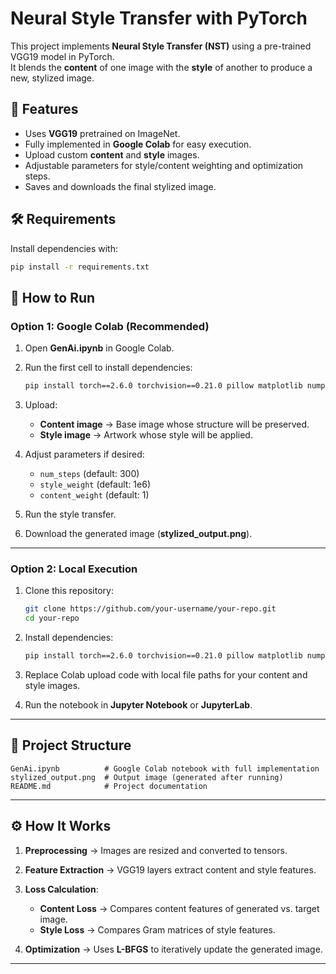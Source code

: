 # Neural Style Transfer with PyTorch

This project implements **Neural Style Transfer (NST)** using a pre-trained VGG19 model in PyTorch.  
It blends the **content** of one image with the **style** of another to produce a new, stylized image.

## 📌 Features
- Uses **VGG19** pretrained on ImageNet.
- Fully implemented in **Google Colab** for easy execution.
- Upload custom **content** and **style** images.
- Adjustable parameters for style/content weighting and optimization steps.
- Saves and downloads the final stylized image.


## 🛠 Requirements

Install dependencies with:

```bash
pip install -r requirements.txt
```

## 🚀 How to Run

### **Option 1: Google Colab (Recommended)**

1. Open **GenAi.ipynb** in Google Colab.
2. Run the first cell to install dependencies:

   ```bash
   pip install torch==2.6.0 torchvision==0.21.0 pillow matplotlib numpy google-colab
   ```
3. Upload:

   * **Content image** → Base image whose structure will be preserved.
   * **Style image** → Artwork whose style will be applied.
4. Adjust parameters if desired:

   * `num_steps` (default: 300)
   * `style_weight` (default: 1e6)
   * `content_weight` (default: 1)
5. Run the style transfer.
6. Download the generated image (**stylized\_output.png**).

---

### **Option 2: Local Execution**

1. Clone this repository:

   ```bash
   git clone https://github.com/your-username/your-repo.git
   cd your-repo
   ```
2. Install dependencies:

   ```bash
   pip install torch==2.6.0 torchvision==0.21.0 pillow matplotlib numpy
   ```
3. Replace Colab upload code with local file paths for your content and style images.
4. Run the notebook in **Jupyter Notebook** or **JupyterLab**.

---

## 📂 Project Structure

```
GenAi.ipynb          # Google Colab notebook with full implementation
stylized_output.png  # Output image (generated after running)
README.md            # Project documentation
```

---

## ⚙️ How It Works

1. **Preprocessing** → Images are resized and converted to tensors.
2. **Feature Extraction** → VGG19 layers extract content and style features.
3. **Loss Calculation**:

   * **Content Loss** → Compares content features of generated vs. target image.
   * **Style Loss** → Compares Gram matrices of style features.
4. **Optimization** → Uses **L-BFGS** to iteratively update the generated image.

---

```



